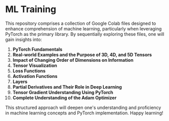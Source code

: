 # ML Training

This repository comprises a collection of Google Colab files designed to enhance comprehension of machine learning, particularly when leveraging PyTorch as the primary library. By sequentially exploring these files, one will gain insights into:

1. **PyTorch Fundamentals**
2. **Real-world Examples and the Purpose of 3D, 4D, and 5D Tensors**
3. **Impact of Changing Order of Dimensions on Information**
4. **Tensor Visualization**
5. **Loss Functions**
6. **Activation Functions**
7. **Layers**
8. **Partial Derivatives and Their Role in Deep Learning**
9. **Tensor Gradient Understanding Using PyTorch**
10. **Complete Understanding of the Adam Optimizer**

This structured approach will deepen one's understanding and proficiency in machine learning concepts and PyTorch implementation. Happy learning!





